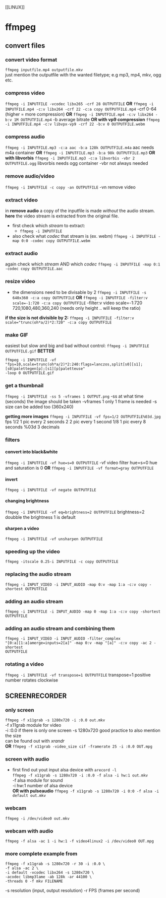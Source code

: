 [[LINUX]]
# ffmpeg

## convert files

### convert video format
`ffmpeg inputfile.mp4 outputfile.mkv`  
just mention the outputfile with the wanted filetype; e.g mp3, mp4, mkv, ogg
etc.  

### compress video
`ffmpeg -i INPUTFILE -vcodec libx265 -crf 28 OUTPUTFILE`
**OR**
`ffmpeg -i INPUTFILE.mp4 -c:v libx264 -crf 22 -c:a copy OUTPUTFILE.mp4`
-crf            0-64 (higher = more compression)
**OR**
`ffmpeg -i INPUTFILE.mp4 -c:v libx264 -b:v 1M OUTPUTFILE.mp4`
-b              average bitrate
**OR with vp9 compression**
`ffmpeg -i INPUTFILE.mp4 -c:v libvpx-vp9 -crf 22 -b:v 0 OUTPUTFILE.webm`

### compress audio
`ffmpeg -i INPUTFILE.mp3 -c:a aac -b:a 128k OUTPUTFILE.m4a`
aac needs m4a container
**OR**
`ffmpeg -i INPUTFILE.mp3 -b:a 98k OUTPUTFILE.mp3`
**OR with libvorbis**
`ffmpeg -i INPUTFILE.mp3 -c:a libvorbis -vbr 2 OUTPUTFILE.ogg`
libvorbis needs ogg container
-vbr      not always needed


### remove audio/video
`ffmpeg -i INPUTFILE -c copy -an OUTPUTFILE`
-vn      remove video

### extract video
in **remove audio** a copy of the inputfile is made *without* the audio stream.
**here** the video stream is extracted from the original file.
- first check which *stream* to extract:
    - `ffmpeg -i INPUTFILE`
- also check what *codec* that stream is (ex. webm)
`ffmpeg -i INPUTFILE -map 0:0 -codec copy OUTPUTFILE.webm`

### extract audio
again check which *stream* AND which *codec* 
`ffmpeg -i INPUTFILE -map 0:1 -codec copy OUTPUTFILE.aac`


### resize video
- the dimensions need to be divisable by 2
`ffmpeg -i INPUTFILE -s 640x360 -c:a copy OUTPUTFILE`
**OR**
`ffmpeg -i INPUTFILE -filter:v scale=-1:720 -c:a copy OUTPUTFILE`
-filter:v       video
scale=-1:720    720,1080,480,360,240 (needs only height .. will keep the ratio)

**if the size is not divisible by 2:**
`ffmpeg -i INPUTFILE -filter:v scale="trunc(oh*a/2)*2:720" -c:a copy OUTPUTFILE`

### make GIF
easiest but slow and big and bad without control:
`ffmpeg -i INPUTFILE OUTPUTFILE.gif`
**BETTER**
```
ffmpeg -i INPUTFILE -vf
"fps=10,scale=trunc(oh*a/2)*2:240:flags=lanczos,split[s0][s1];[s0]palettegen[p];[s1][p]paletteuse"
-loop 0 OUTPUTFILE.gif
```

### get a thumbnail
`ffmpeg -i INPUTFILE -ss 5 -vframes 1 OUTPUT.png`
-ss            at what time (seconds) the image should be taken
-vframes 1     only 1 frame is needed
-s             size can be added too (360x240)

**getting more images**
`ffmpeg -i INPUTFILE -vf fps=1/2 OUTPUTFILE%03d.jpg`
fps 1/2      1 pic every 2 seconds
    2        2 pic every 1 second
    1/8      1 pic every 8 seconds
%03d         3 decimals


### filters
#### convert into black&white
`ffmpeg -i INPUTFILE -vf hue=s=0 OUTPUTFILE`
-vf             video filter
hue=s=0         hue and saturation is 0
**OR**
`ffmpeg -i INPUTFILE -vf format=gray OUTPUTFILE`

#### invert
`ffmpeg -i INPUTFILE -vf negate OUTPUTFILE`

#### changing brightness
`ffmpeg -i INPUTFILE -vf eq=brightness=2 OUTPUTFILE`
brightness=2     doubble the brightness
                 1 is default

#### sharpen a video
`ffmpeg -i INPUTFILE -vf unsharpen OUTPUTFILE`


### speeding up the video
`ffmpeg -itscale 0.25-i INPUTFILE -c copy OUTPUTFILE`


### replacing the audio stream
`ffmpeg -i INPUT_VIDEO -i INPUT_AUDIO -map 0:v -map 1:a -c:v copy -shortest OUTPUTFILE`

### adding an audio stream
`ffmpeg -i INPUTFILE -i INPUT_AUDIO -map 0 -map 1:a -c:v copy -shortest OUTPUTFILE`

### adding an audio stream and combining them
```
ffmpeg -i INPUT_VIDEO -i INPUT_AUDIO -filter_complex
"[0:a][1:a]amerge=inputs=2[a]" -map 0:v -map "[a]" -c:v copy -ac 2 -shortest
OUTPUTFILE
```

### rotating a video
`ffmpeg -i INPUTFILE -vf transpose=1 OUTPUTFILE`
transpose=1     positive number rotates clockwise


## SCREENRECORDER

### only screen
`ffmpeg -f x11grab -s 1280x720 -i :0.0 out.mkv`  
-f x11grab         module for video  
-i :0.0            if there is only one screen
-s 1280x720        good practice to also mention the size  
                   can be found out with *xrandr*  
**OR**
`ffmpeg -f x11grab -video_size cif -framerate 25 -i :0.0 OUT.mpg`

### screen with audio
- first find out yout input alsa device with `arecord -l`  
`ffmpeg -f x11grab -s 1280x720 -i :0.0 -f alsa -i hw:1 out.mkv`  
-f alsa            module for sound  
-i hw:1            number of alsa device  
**OR with pulseaudio**
`ffmpeg -f x11grab -s 1280x720 -i 0:0 -f alsa -i default out.mkv`

### webcam
`ffmpeg -i /dev/video0 out.mkv`

### webcam with audio
`ffmpeg -f alsa -ac 1 -i hw:1 -f video4linux2 -i /dev/video0 OUT.mpg`

### more complete example from
```
ffmpeg -f x11grab -s 1280x720 -r 30 -i :0.0 \
-f alsa -ac 2 \
-i default -vcodec libx264 -s 1280x720 \
-acodec libmp3lame -ab 128k -ar 44100 \
-threads 0 -f mkv FILENAME
```
-s resolution (input, output resolution)
-r FPS (frames per second)


